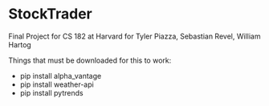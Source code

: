 # StockTrader
Final Project for CS 182 at Harvard for Tyler Piazza, Sebastian Revel, William Hartog

Things that must be downloaded for this to work:
- pip install alpha_vantage
- pip install weather-api
- pip install pytrends


